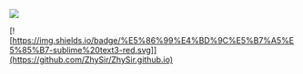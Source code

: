 ![](http://pkbrgm3hn.bkt.clouddn.com/20181226204723.png)  

[![https://img.shields.io/badge/%E5%86%99%E4%BD%9C%E5%B7%A5%E5%85%B7-sublime%20text3-red.svg]](https://github.com/ZhySir/ZhySir.github.io)
